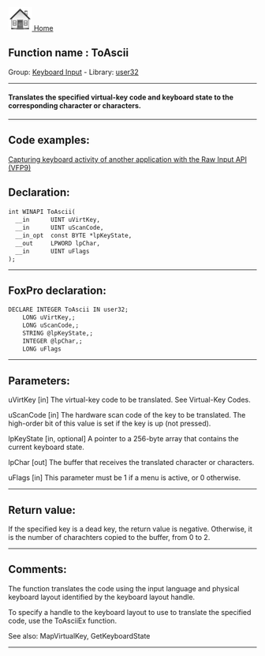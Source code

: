 [<img src="../../images/home.png"> Home ](https://github.com/VFPX/Win32API)  

## Function name : ToAscii
Group: [Keyboard Input](../../functions_group.md#Keyboard_Input)  -  Library: [user32](../../libraries.md#user32)  
***  


#### Translates the specified virtual-key code and keyboard state to the corresponding character or characters.
***  


## Code examples:
[Capturing keyboard activity of another application with the Raw Input API (VFP9)](../../samples/sample_572.md)  

## Declaration:
```foxpro  
int WINAPI ToAscii(
  __in      UINT uVirtKey,
  __in      UINT uScanCode,
  __in_opt  const BYTE *lpKeyState,
  __out     LPWORD lpChar,
  __in      UINT uFlags
);  
```  
***  


## FoxPro declaration:
```foxpro  
DECLARE INTEGER ToAscii IN user32;
	LONG uVirtKey,;
	LONG uScanCode,;
	STRING @lpKeyState,;
	INTEGER @lpChar,;
	LONG uFlags  
```  
***  


## Parameters:
uVirtKey [in]
The virtual-key code to be translated. See Virtual-Key Codes.

uScanCode [in]
The hardware scan code of the key to be translated. The high-order bit of this value is set if the key is up (not pressed).

lpKeyState [in, optional]
A pointer to a 256-byte array that contains the current keyboard state.

lpChar [out]
The buffer that receives the translated character or characters.

uFlags [in]
This parameter must be 1 if a menu is active, or 0 otherwise.  
***  


## Return value:
If the specified key is a dead key, the return value is negative. Otherwise, it is the number of charachters copied to the buffer, from 0 to 2.  
***  


## Comments:
The function translates the code using the input language and physical keyboard layout identified by the keyboard layout handle.  
  
To specify a handle to the keyboard layout to use to translate the specified code, use the ToAsciiEx function.  
  
See also: MapVirtualKey, GetKeyboardState   
  
***  

